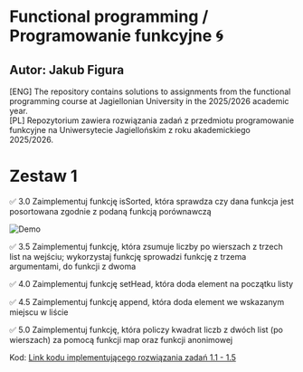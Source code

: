 # Functional programming / Programowanie funkcyjne :cyclone:
## Autor: Jakub Figura
[ENG] The repository contains solutions to assignments from the functional programming course at Jagiellonian University in the 2025/2026 academic year. <br/>
[PL] Repozytorium zawiera rozwiązania zadań z przedmiotu programowanie funkcyjne na Uniwersytecie Jagiellońskim z roku akademickiego 2025/2026.
<br/>

# Zestaw 1

✅ 3.0 Zaimplementuj funkcję isSorted, która sprawdza czy dana funkcja jest posortowana zgodnie z podaną funkcją porównawczą

![Demo](https://github.com/user-attachments/assets/2077db4a-cc09-4a85-aaf0-84e001ab69c7)

✅ 3.5 Zaimplementuj funkcję, która zsumuje liczby po wierszach z trzech list na wejściu; wykorzystaj funkcję sprowadzi funkcję z trzema argumentami, do funkcji z dwoma 
<br/>



✅ 4.0 Zaimplementuj funkcję setHead, która doda element na początku listy

✅ 4.5 Zaimplementuj funkcję append, która doda element we wskazanym miejscu w liście

✅ 5.0 Zaimplementuj funkcję, która policzy kwadrat liczb z dwóch list (po wierszach) za pomocą funkcji map oraz funkcji anonimowej


Kod: [Link kodu implementującego rozwiązania zadań 1.1 - 1.5](https://github.com/jakubfigura/functional_programming/blob/main/lab1/solutions/src/main/scala/SimpleApp.scala)

